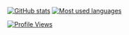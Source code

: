 [![GitHub stats](https://github-readme-stats-kirillmerz.vercel.app/api?username=kirillmerz&show_icons=true&count_private=true&hide_title=true&theme=tokyonight)](https://github.com/anuraghazra/github-readme-stats)
[![Most used languages](https://github-readme-stats-kirillmerz.vercel.app/api/top-langs/?username=kirillmerz&theme=tokyonight)](https://github.com/anuraghazra/github-readme-stats)

[![Profile Views](https://komarev.com/ghpvc/?username=kirillmerz&color=blueviolet&style=for-the-badge)](https://github.com/antonkomarev/github-profile-views-counter)
